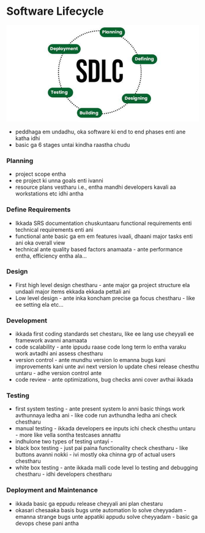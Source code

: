 # Software Lifecycle

![alt text](image.png)

- peddhaga em undadhu, oka software ki end to end phases enti ane katha idhi
- basic ga 6 stages untai kindha raastha chudu

### Planning 
- project scope entha 
- ee project ki unna goals enti ivanni
- resource plans vestharu i.e., entha mandhi developers kavali aa workstations etc idhi antha

### Define Requirements
- Ikkada SRS documentation chuskuntaaru functional requirements enti technical requirements enti ani
- functional ante basic ga em em features ivaali, dhaani major tasks enti ani oka overall view
- technical ante quality based factors anamaata - ante performance entha, efficiency entha ala...

### Design
- First high level design chestharu - ante major ga project structure ela undaali major items ekkada ekkada pettali ani
- Low level design - ante inka koncham precise ga focus chestharu - like ee setting ela etc...

### Development
- ikkada first coding standards set chestaru, like ee lang use cheyyali ee framework avanni anamaata
- code scalability - ante ippudu raase code long term lo entha varaku work avtadhi ani assess chestharu
- version control - ante mundhu version lo emanna bugs kani improvements kani unte avi next version lo update chesi release chesthu untaru - adhe version control ante
- code review - ante optimizations, bug checks anni cover avthai ikkada

### Testing
- first system testing - ante present system lo anni basic things work avthunnaya ledha ani - like code run avthundha ledha ani check chestharu
- manual testing - ikkada developers ee inputs ichi check chesthu untaru - more like vella sontha testcases annattu
- indhulone two types of testing untayi - 
- black box testing - just pai paina functionality check chestharu - like buttons avanni nokki - ivi mostly oka chinna grp of actual users chestharu
- white box testing - ante ikkada malli code level lo testing and debugging chestharu - idhi developers chestharu

### Deployment and Maintenance
- ikkada basic ga eppudu release cheyyali ani plan chestaru
- okasari chesaaka basis bugs unte automation lo solve cheyyadam - emanna strange bugs unte appatiki appudu solve cheyyadam - basic ga devops chese pani antha